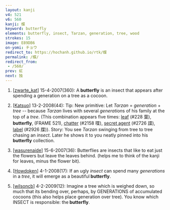```yaml
---
layout: kanji
v4: 521
v6: 560
kanji: 蝶
keyword: butterfly
elements: butterfly, insect, Tarzan, generation, tree, wood
strokes: 15
image: E89DB6
on-yomi: チョウ
redirect_to: https://hochanh.github.io/rtk/蝶
permalink: /蝶/
redirect_from:
 - /560/
prev: 虹
next: 独
---
```


1) [<a href="http://kanji.koohii.com/profile/zwarte_kat">zwarte_kat</a>] 15-4-2007(360): A<strong> butterfly</strong> is an insect that appears after spending a generation on a tree as a cocoon.

2) [<a href="http://kanji.koohii.com/profile/Katsuo">Katsuo</a>] 13-2-2008(44): Tip: New primitive: Let <em>Tarzan</em> = <em>generation</em> + <em>tree</em> -- because <em>Tarzan</em> lives with several <em>generation</em>s of his family at the top of a <em>tree</em>. (This combination appears five times: <a href="../v4/228.html">leaf</a> (#228 葉),<strong> butterfly</strong>, (FRAME 521), <a href="../v4/2158.html">chatter</a> (#2158 喋), <a href="../v4/2726.html">secret agent</a> (#2726 諜), <a href="../v4/2926.html">label</a> (#2926 牒)). Story: You see <em>Tarzan</em> swinging from tree to tree chasing an <em>insect</em>. Later he shows it to you neatly pinned into his<strong> butterfly</strong> collection.

3) [<a href="http://kanji.koohii.com/profile/wasurenaide">wasurenaide</a>] 15-6-2007(36): Butterflies are insects that like to eat just the flowers but leave the leaves behind. (helps me to think of the kanji for leaves, minus the flower bit).

4) [<a href="http://kanji.koohii.com/profile/Howdoken">Howdoken</a>] 4-1-2008(17): If an ugly <em>insect</em> can spend many <em>generations</em> in a <em>tree</em>, it will emerge as a beautiful<strong> butterfly</strong>.

5) [<a href="http://kanji.koohii.com/profile/wilsoncb">wilsoncb</a>] 4-2-2009(12): Imagine a tree which is weighed down, so much that its bending over, perhaps, by GENERATIONS of accumulated cocoons (this also helps place generation over tree). You know which INSECT is responsible: the<strong> butterfly</strong>.

